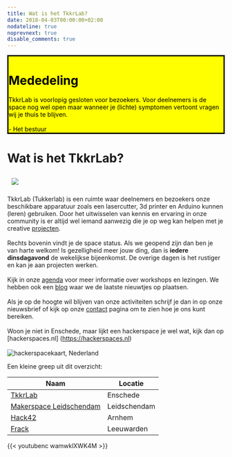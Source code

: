 ```yaml
---
title: Wat is het TkkrLab?
date: 2018-04-03T00:00:00+02:00
nodateline: true
noprevnext: true
disable_comments: true
---
```


<div style="background-color: #FFFF00; color: #000000; border: 3px solid #000000;">
<h1>Mededeling</h1>
TkkrLab is voorlopig gesloten voor bezoekers.
Voor deelnemers is de space nog wel open
maar wanneer je (lichte) symptomen vertoont vragen wij je thuis te blijven.
<br /><br />- Het bestuur</div>

# Wat is het TkkrLab?

<img style="margin: 10px;" src="/images/trouw.jpg">

<br />

TkkrLab (Tukkerlab) is een ruimte waar deelnemers en bezoekers onze beschikbare apparatuur zoals een lasercutter, 3d printer en Arduino kunnen (leren) gebruiken. Door het uitwisselen van kennis en ervaring in onze community is er altijd wel iemand aanwezig die je op weg kan helpen met je creative [projecten](/projects/).
<br />
<br />
Rechts bovenin vindt je de space status. Als we geopend zijn dan ben je van harte welkom!
Is gezelligheid meer jouw ding, dan is **iedere dinsdagavond** de wekelijkse bijeenkomst. De overige dagen is het rustiger en kan je aan projecten werken.
<br />
<br />
Kijk in onze [agenda](/agenda/) voor meer informatie over workshops en lezingen. We hebben ook een [blog](/nieuws/) waar we de laatste nieuwtjes op plaatsen.
<br />
<br />
Als je op de hoogte wil blijven van onze activiteiten schrijf je dan in op onze nieuwsbrief of kijk op onze [contact](/contact/) pagina om te zien hoe je ons kunt bereiken.
<br />
<br />
Woon je niet in Enschede, maar lijkt een hackerspace je wel wat, kijk dan op [hackerspaces.nl] (https://hackerspaces.nl)
<br />
<br />
![hackerspacekaart, Nederland](/images/Hackerspaces_nederland_kaart.png)  

Een kleine greep uit dit overzicht:

Naam | Locatie 
--- | ---
[TkkrLab](https://www.tkkrlab.space/) | Enschede
[Makerspace Leidschendam](https://revspace.nl/) | Leidschendam
[Hack42](https://hack42.nl/) | Arnhem
[Frack](https://frack.nl/) | Leeuwarden

{{< youtubenc wamwklXWK4M >}}
